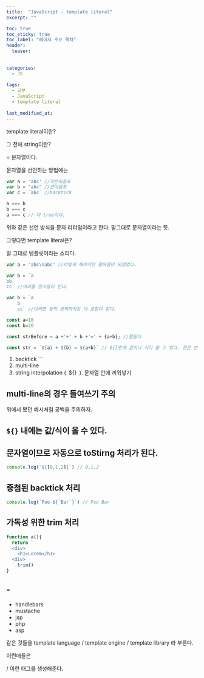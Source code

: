 ```yaml
---
title:  "JavaScript - template literal"
excerpt: ""

toc: true
toc_sticky: true
toc_label: "페이지 주요 목차"
header:
  teaser: 
  
  
categories:
  - JS
  
tags:
  - 공부
  - JavaScript
  - template literal
  
last_modified_at: 
---
```


template literal이란?

그 전에 string이란?

= 문자열이다.

문자열을 선언하는 방법에는

```javascript
var a = 'abc' //작은따옴표
var b = "abc" //큰따옴표
var c = `abc` //backtick

a === b
b === c
a === c // 다 true이다.
```

위와 같은 선언 방식을 문자 리터럴이라고 한다. 말그대로 문자열이라는 뜻.

그렇다면 template literal은?

말 그대로 템플릿이라는 소리다.

```javascript
var a = 'abc\nabc' //이렇게 해야지만 줄바꿈이 되었었다.

var b = `a
bb
cc` //여러줄 문자열이 된다.

var b = `a
    b
    cc` //이러면 앞의 공백까지도 다 포함이 된다.
```

```javascript
const a=10
const b=20

const strBefore = a +'+' + b +'=' + {a+b}; //힘들다

const str = `${a} + ${b} = ${a+b}` // ${}안에 값이나 식이 올 수 있다. 문은 안된다. $를 표기하고 싶으면 그냥 $fmf qnxdlaus ehlsek.
```

1. backtick ```
2. multi-line
3. string interpolation (` `${}` `). 문자열 안에 끼워넣기


## multi-line의 경우 들여쓰기 주의

위에서 봤던 예시처럼 공백을 주의하자.

## `${}` 내에는 값/식이 올 수 있다.

## 문자열이므로 자동으로 toStirng 처리가 된다.

```javascript
console.log(`${[0,1,2]}`) // 0,1,2
```

## 중첨된 backtick 처리

```javascript
console.log(`Foo ${`Bar`}`) // Foo Bar
```

## 가독성 위한 trim 처리

```javascript
function a(){
  return `
  <div>
    <h1>Lorem</h1>
  <div>
  `.trim()
}
```

## -

- handlebars
- mustache
- jsp
- php
- asp

같은 것들을 template language / template engine / template library 라 부른다.

이런애들은 <div class=""> / <html> 이런 태그를 생성해준다.






